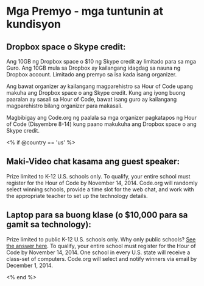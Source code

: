# Mga Premyo - mga tuntunin at kundisyon

## Dropbox space o Skype credit:

Ang 10GB ng Dropbox space o $10 ng Skype credit ay limitado para sa mga Guro. Ang 10GB mula sa Dropbox ay kailangang idagdag sa nauna ng Dropbox account. Limitado ang premyo sa isa kada isang organizer.

Ang bawat organizer ay kailangang magparehistro sa Hour of Code upang makuha ang Dropbox space o ang Skype credit. Kung ang iyong buong paaralan ay sasali sa Hour of Code, bawat isang guro ay kailangang magparehistro bilang organizer para makasali.

Magbibigay ang Code.org ng paalala sa mga organizer pagkatapos ng Hour of Code (Disyembre 8-14) kung paano makukuha ang Dropbox space o ang Skype credit.

<% if @country == 'us' %>

## Maki-Video chat kasama ang guest speaker:

Prize limited to K-12 U.S. schools only. To qualify, your entire school must register for the Hour of Code by November 14, 2014. Code.org will randomly select winning schools, provide a time slot for the web chat, and work with the appropriate teacher to set up the technology details.

## Laptop para sa buong klase (o $10,000 para sa gamit sa technology):

Prize limited to public K-12 U.S. schools only. Why only public schools? [See the answer here][1]. To qualify, your entire school must register for the Hour of Code by November 14, 2014. One school in every U.S. state will receive a class-set of computers. Code.org will select and notify winners via email by December 1, 2014.

 [1]: http://www.hourofcode.com/us#faq

<% end %>